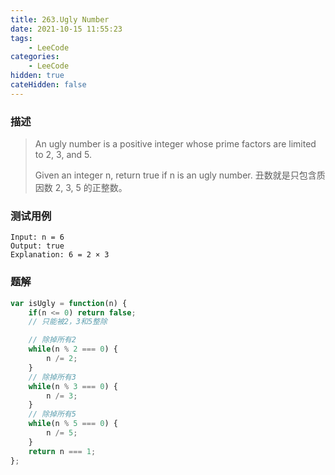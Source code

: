 ```yaml
---
title: 263.Ugly Number
date: 2021-10-15 11:55:23
tags:
    - LeeCode
categories: 
    - LeeCode
hidden: true
cateHidden: false
---
```


### 描述

> An ugly number is a positive integer whose prime factors are limited to 2, 3, and 5.
> 
> Given an integer n, return true if n is an ugly number.
> 丑数就是只包含质因数 2, 3, 5 的正整数。

### 测试用例

```
Input: n = 6
Output: true
Explanation: 6 = 2 × 3
```

### 题解

```js
var isUgly = function(n) {
    if(n <= 0) return false;
    // 只能被2，3和5整除

    // 除掉所有2
    while(n % 2 === 0) {
        n /= 2;
    }
    // 除掉所有3
    while(n % 3 === 0) {
        n /= 3;
    }
    // 除掉所有5
    while(n % 5 === 0) {
        n /= 5;
    }
    return n === 1;
};
```